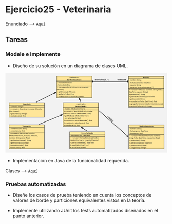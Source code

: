 # Ejercicio25 - Veterinaria

Enunciado --> [<code>Aquí</code>](/practica/ejercicio25/enunciado25.pdf)

## Tareas

### Modele e implemente

* Diseño de su solución en un diagrama de clases UML.

![uml25](/practica/ejercicio25/uml25.jpg)

* Implementación en Java de la funcionalidad requerida.

Clases --> [<code>Aquí</code>](/practica/ejercicio25/src/main/java/ar/edu/unlp/info/oo1/ej25/)

### Pruebas automatizadas

* Diseñe los casos de prueba teniendo en cuenta los conceptos de valores de borde y particiones equivalentes vistos en la teoría.

* Implemente utilizando JUnit los tests automatizados diseñados en el punto anterior.